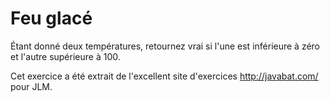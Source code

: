 
# Feu glacé #
Étant donné deux températures, retournez vrai si l'une est inférieure à zéro
et l'autre supérieure à 100.

Cet exercice a été extrait de l'excellent site d'exercices
http://javabat.com/ pour JLM.

